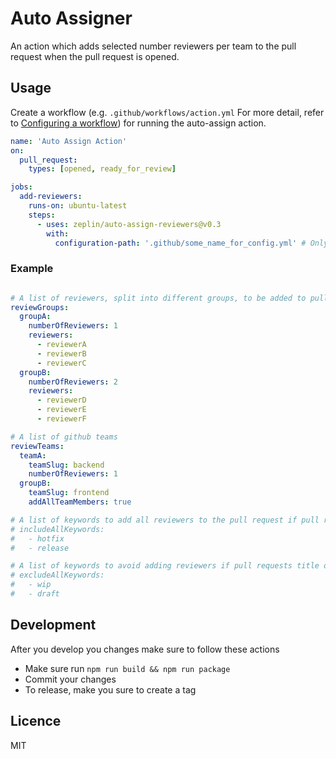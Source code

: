 # Auto Assigner

An action which adds selected number reviewers per team to the pull request when the pull request is opened.

## Usage

Create a workflow (e.g. `.github/workflows/action.yml` For more detail, refer to [Configuring a workflow](https://help.github.com/en/articles/configuring-a-workflow#creating-a-workflow-file)) for running the auto-assign action.

```yml
name: 'Auto Assign Action'
on:
  pull_request:
    types: [opened, ready_for_review]

jobs:
  add-reviewers:
    runs-on: ubuntu-latest
    steps:
      - uses: zeplin/auto-assign-reviewers@v0.3
        with:
          configuration-path: '.github/some_name_for_config.yml' # Only needed if you use something other than .github/auto_assign.yml
```


### Example
```yaml

# A list of reviewers, split into different groups, to be added to pull requests (GitHub user name)
reviewGroups:
  groupA:
    numberOfReviewers: 1
    reviewers:
      - reviewerA
      - reviewerB
      - reviewerC
  groupB:
    numberOfReviewers: 2
    reviewers:
      - reviewerD
      - reviewerE
      - reviewerF

# A list of github teams
reviewTeams:
  teamA:
    teamSlug: backend
    numberOfReviewers: 1
  groupB:
    teamSlug: frontend
    addAllTeamMembers: true

# A list of keywords to add all reviewers to the pull request if pull requests title or branch name include it
# includeAllKeywords:
#   - hotfix
#   - release

# A list of keywords to avoid adding reviewers if pull requests title or branch name include it
# excludeAllKeywords:
#   - wip
#   - draft
```

## Development
After you develop you changes make sure to follow these actions
- Make sure run `npm run build && npm run package`
- Commit your changes
- To release, make you sure to create a tag 

## Licence
MIT